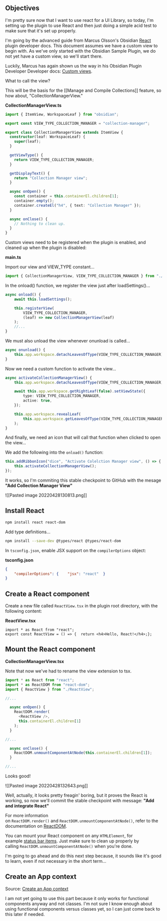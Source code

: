 ## Objectives

I'm pretty sure now that I want to use react for a UI Library, so today, I'm setting up the plugin to use React and then just doing a simple acid test to make sure that it's set up properly.

I'm going by the advanced guide from Marcus Olsson's Obsidian [React](https://marcus.se.net/obsidian-plugin-docs/advanced-guides/react) plugin developer docs. This document assumes we have a custom view to begin with. As we've only started with the Obsidian Sample Plugin, we do not yet have a custom view, so we'll start there.

Luckily, Marcus has again shown us the way in his Obsidian Plugin Developer Developer docs: [Custom views](https://marcus.se.net/obsidian-plugin-docs/guides/custom-views).

What to call the view? 

This will be the basis for the [[Manage and Compile Collections]] feature, so how about, "CollectionManagerView."

**CollectionManagerView.ts**

```ts
import { ItemView, WorkspaceLeaf } from "obsidian";

export const VIEW_TYPE_COLLECTION_MANAGER = "collection-manager";

export class CollectionManagerView extends ItemView {
  constructor(leaf: WorkspaceLeaf) {
    super(leaf);
  }

  getViewType() {
    return VIEW_TYPE_COLLECTION_MANAGER;
  }

  getDisplayText() {
    return "Collection Manager view";
  }

  async onOpen() {
    const container = this.containerEl.children[1];
    container.empty();
    container.createEl("h4", { text: "Collection Manager" });
  }

  async onClose() {
    // Nothing to clean up.
  }
}
```

Custom views need to be registered when the plugin is enabled, and cleaned up when the plugin is disabled:

**main.ts**

Import our view and VIEW_TYPE constant...

```ts
import { CollectionManagerView, VIEW_TYPE_COLLECTION_MANAGER } from "./CollectionManagerView";
```

In the onload() function, we register the view just after loadSettings()...

```ts
async onload() {
	await this.loadSettings();

	this.registerView(
		VIEW_TYPE_COLLECTION_MANAGER,
		(leaf) => new CollectionManagerView(leaf)
	);
	//...
}
```

We must also unload the view whenever onunload is called...

```ts
async onunload() {
	this.app.workspace.detachLeavesOfType(VIEW_TYPE_COLLECTION_MANAGER);
}
```

Now we need a custom function to activate the view...

```ts
async activateCollectionManagerView() {
	this.app.workspace.detachLeavesOfType(VIEW_TYPE_COLLECTION_MANAGER);

	await this.app.workspace.getRightLeaf(false).setViewState({
		type: VIEW_TYPE_COLLECTION_MANAGER,
		active: true,
	});

	this.app.workspace.revealLeaf(
		this.app.workspace.getLeavesOfType(VIEW_TYPE_COLLECTION_MANAGER)[0]
	);
}
```

And finally, we need an icon that will call that function when clicked to open the view...

We add the following into the `onload()` function:

```ts
this.addRibbonIcon("dice", "Activate Colelction Manager view", () => {
	this.activateCollectionManagerView();
});
```

It works, so I'm commiting this stable checkpoint to GitHub with the mesage **"Add Collection Manager View"**

![[Pasted image 20220428130813.png]]

## Install React

```bash
npm install react react-dom
```

Add type definitions...

```bash
npm install --save-dev @types/react @types/react-dom
```

In `tsconfig.json`, enable JSX support on the `compilerOptions` object:
    
**tsconfig.json**
    
```json
{
	"compilerOptions": {    "jsx": "react"  }
}
```

## Create a React component

Create a new file called `ReactView.tsx` in the plugin root directory, with the following content:

**ReactView.tsx**

```
import * as React from "react";
export const ReactView = () => {  return <h4>Hello, React!</h4>;};
```

## Mount the React component

**CollectionManagerView.tsx**

Note that now we've had to rename the view extension to tsx.

```ts
import * as React from "react";
import * as ReactDOM from "react-dom";
import { ReactView } from "./ReactView";

//...

  async onOpen() {
    ReactDOM.render(
      <ReactView />,
      this.containerEl.children[1]
    );
  }

//...

  async onClose() {
    ReactDOM.unmountComponentAtNode(this.containerEl.children[1]);
  }

//...


```

Looks good!

![[Pasted image 20220428132643.png]]

Well, actually, it looks pretty freagin' boring, but it proves the React is working, so now we'll commit the stable checkpoint with message: **"Add and integrate React"**

For more information on `ReactDOM.render()` and `ReactDOM.unmountComponentAtNode()`, refer to the documentation on [ReactDOM](https://reactjs.org/docs/react-dom.html).

You can mount your React component on any `HTMLElement`, for example [status bar items](https://marcus.se.net/obsidian-plugin-docs/guides/status-bar). Just make sure to clean up properly by calling `ReactDOM.unmountComponentAtNode()` when you're done.

I'm going to go ahead and do this next step because, it sounds like it's good to learn, even if not necessary in the short term...

## Create an App context
Source: [Create an App context](https://marcus.se.net/obsidian-plugin-docs/advanced-guides/react#create-an-app-context)

I am not yet going to use this part because it only works for functional components anyway and not classes. I'm not sure I know enough about using functional components versus classes yet, so I can just come back to this later if needed.